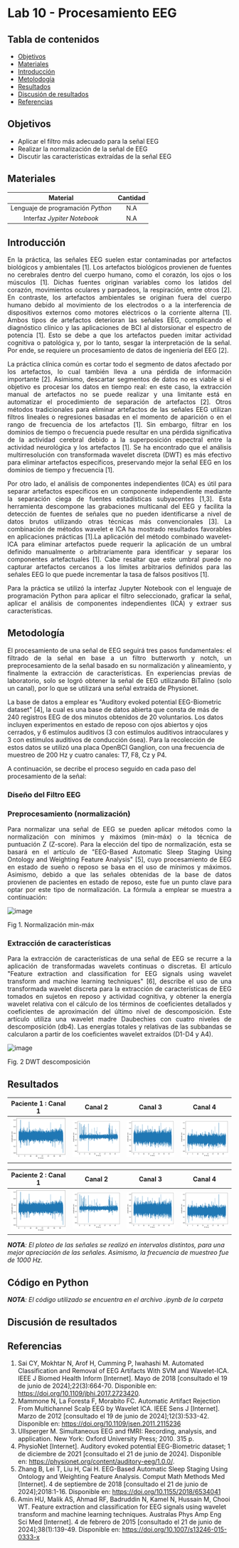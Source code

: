 # Lab 10 - Procesamiento EEG

## Tabla de contenidos
- [Objetivos](#objetivos)
- [Materiales](#materiales)
- [Introducción](#introducción)
- [Metolodogía](#metodología)
- [Resultados](#resultados)
- [Discusión de resultados](#Discusión-de-resultados)
- [Referencias](#referencias)


##  Objetivos
- Aplicar el filtro más adecuado para la señal EEG
- Realizar la normalización de la señal de EEG
- Discutir las características extraídas de la señal EEG 

## Materiales
| Material | Cantidad |
|:--------------:|:--------------:|
| Lenguaje de programación *Python* | N.A | 
| Interfaz *Jypiter Notebook* | N.A | 

## Introducción

<p align="justify">
En la práctica, las señales EEG suelen estar contaminadas por artefactos biológicos y ambientales [1]. Los artefactos biológicos provienen de fuentes no cerebrales dentro del cuerpo humano, como el corazón, los ojos o los músculos [1]. Dichas fuentes originan variables como los latidos del corazón, movimientos oculares y parpadeos, la respiración, entre otros [2]. En contraste, los artefactos ambientales se originan fuera del cuerpo humano debido al movimiento de los electrodos o a la interferencia de dispositivos externos como motores eléctricos o la corriente alterna [1]. Ambos tipos de artefactos deterioran las señales EEG, complicando el diagnóstico clínico y las aplicaciones de BCI al distorsionar el espectro de potencia [1]. Esto se debe a que los artefactos pueden imitar actividad cognitiva o patológica y, por lo tanto, sesgar la interpretación de la señal. Por ende, se requiere un procesamiento de datos de ingeniería del EEG [2]. </p>

<p align="justify">
La práctica clínica común es cortar todo el segmento de datos afectado por los artefactos, lo cual también lleva a una pérdida de información importante [2]. Asimismo, descartar segmentos de datos no es viable si el objetivo es procesar los datos en tiempo real: en este caso, la extracción manual de artefactos no se puede realizar y una limitante está en automatizar el procedimiento de separación de artefactos [2]. Otros métodos tradicionales para eliminar artefactos de las señales EEG utilizan filtros lineales o regresiones basadas en el momento de aparición o en el rango de frecuencia de los artefactos [1]. Sin embargo, filtrar en los dominios de tiempo o frecuencia puede resultar en una pérdida significativa de la actividad cerebral debido a la superposición espectral entre la actividad neurológica y los artefactos [1]. Se ha encontrado que el análisis multirresolución con transformada wavelet discreta (DWT) es más efectivo para eliminar artefactos específicos, preservando mejor la señal EEG en los dominios de tiempo y frecuencia [1]. 
</p>

<p align="justify">
Por otro lado, el análisis de componentes independientes (ICA) es útil para separar artefactos específicos en un componente independiente mediante la separación ciega de fuentes estadísticas subyacentes [1,3]. Esta herramienta descompone las grabaciones multicanal del EEG y facilita la detección de fuentes de señales que no pueden identificarse a nivel de datos brutos utilizando otras técnicas más convencionales [3]. La combinación de métodos wavelet e ICA ha mostrado resultados favorables en aplicaciones prácticas [1].La aplicación del método combinado wavelet-ICA para eliminar artefactos puede requerir la aplicación de un umbral definido manualmente o arbitrariamente para identificar y separar los componentes artefactuales [1]. Cabe resaltar que este umbral puede no capturar artefactos cercanos a los límites arbitrarios definidos para las señales EEG lo que puede incrementar la tasa de falsos positivos [1]. 
</p>

<p align="justify">
Para la práctica se utilizó la interfaz Jupyter Notebook con el lenguaje de programación Python para aplicar el filtro seleccionado, graficar la señal, aplicar el análisis de componentes independientes (ICA) y extraer sus características.
</p>

## Metodología
<p align="justify">
El procesamiento de una señal de EEG seguirá tres pasos fundamentales: el filtrado de la señal en base a un filtro butterworth y notch, un preprocesamiento de la señal basado en su normalización y alineamiento, y finalmente la extracción de características. 
En experiencias previas de laboratorio, solo se logró obtener la señal de EEG utilizando BiTalino (solo un canal), por lo que se utilizará una señal extraída de Physionet.
</p>

La base de datos a emplear es "Auditory evoked potential EEG-Biometric dataset" [4], la cual es una base de datos abierta que consta de más de 240 registros EEG de dos minutos obtenidos de 20 voluntarios. Los datos incluyen experimentos en estado de reposo con ojos abiertos y ojos cerrados, y 6 estímulos auditivos (3 con estímulos auditivos intraoculares y 3 con estímulos auditivos de conducción ósea). Para la recolección de estos datos se utilizó una placa OpenBCI Ganglion, con una frecuencia de muestreo de 200 Hz y cuatro canales: T7, F8, Cz y P4.

A continuación, se decribe el proceso seguido en cada paso del procesamiento de la señal: 

### Diseño del Filtro EEG

<p align="justify">

</p>

### Preprocesamiento (normalización)
<p align="justify">
Para normalizar una señal de EEG se pueden aplicar métodos como la normalización con mínimos y máximos (min-máx) o la técnica de puntuación Z (Z-score). Para la elección del tipo de normalización, esta se basará en el artículo de "EEG-Based Automatic Sleep Staging Using Ontology and Weighting Feature Analysis" [5], cuyo procesamiento de EEG en estado de sueño o reposo se basa en el uso de mínimos y máximos. Asimismo, debido a que las señales obtenidas de la base de datos provienen de pacientes en estado de reposo, este fue un punto clave para optar por este tipo de normalización. La fórmula a emplear se muestra a continuación: 
</p>

![image](https://github.com/Firestorm12344/ISB-Grupo4/assets/164531550/aec99a61-72d4-49f9-ba24-8ff634c79878)

Fig 1. Normalización min-máx

### Extracción de características
<p align="justify">
Para la extracción de características de una señal de EEG se recurre a la aplicación de transformadas wavelets continuas o discretas. El artículo "Feature extraction and classification for EEG signals using wavelet transform and machine learning techniques" [6], describe el uso de una transformada wavelet discreta para la extracción de características de EEG tomados en sujetos en reposo y actividad cognitiva, y obtener la energía wavelet relativa con el cálculo de los términos de coeficientes detallados y coeficientes de aproximación del último nivel de descomposición. Este artículo utiliza una wavelet madre Daubechies con cuatro niveles de descomposición (db4). Las energías totales y relativas de las subbandas se calcularon a partir de los coeficientes wavelet extraídos (D1-D4 y A4).

![image](https://github.com/Firestorm12344/ISB-Grupo4/assets/164531550/f42bbbd4-bb81-492b-8588-1600a32b2551)

Fig. 2 DWT descomposición
</p>

## Resultados

| Paciente 1 : Canal 1 | Canal 2 | Canal 3 | Canal 4 |
| --- | --- | --- | --- | 
|    ![alt text](image-6.png) | ![alt text](image-2.png) | ![alt text](image-4.png) | ![alt text](image-5.png) |

| Paciente 2 : Canal 1 | Canal 2 | Canal 3 | Canal 4 |
| --- | --- | --- | --- | 
|    ![alt text](image-6.png) | ![alt text](image-2.png) | ![alt text](image-4.png) | ![alt text](image-5.png) |


***NOTA**: El ploteo de las señales se realizó en intervalos distintos, para una mejor apreciación de las señales. Asimismo, la frecuencia de muestreo fue de 1000 Hz.*


## Código en Python

***NOTA**: El código utilizado se encuentra en el archivo .ipynb de la carpeta*


## Discusión de resultados



## Referencias
1. Sai CY, Mokhtar N, Arof H, Cumming P, Iwahashi M. Automated Classification and Removal of EEG Artifacts With SVM and Wavelet-ICA. IEEE J Biomed Health Inform [Internet]. Mayo de 2018 [consultado el 19 de junio de 2024];22(3):664-70. Disponible en: https://doi.org/10.1109/jbhi.2017.2723420.
2. Mammone N, La Foresta F, Morabito FC. Automatic Artifact Rejection From Multichannel Scalp EEG by Wavelet ICA. IEEE Sens J [Internet]. Marzo de 2012 [consultado el 19 de junio de 2024];12(3):533-42. Disponible en: https://doi.org/10.1109/jsen.2011.2115236
3. Ullsperger M. Simultaneous EEG and fMRI: Recording, analysis, and application. New York: Oxford University Press; 2010. 315 p.
4. PhysioNet [Internet]. Auditory evoked potential EEG-Biometric dataset; 1 de diciembre de 2021 [consultado el 21 de junio de 2024]. Disponible en: https://physionet.org/content/auditory-eeg/1.0.0/.
5. Zhang B, Lei T, Liu H, Cai H. EEG-Based Automatic Sleep Staging Using Ontology and Weighting Feature Analysis. Comput Math Methods Med [Internet]. 4 de septiembre de 2018 [consultado el 21 de junio de 2024];2018:1-16. Disponible en: https://doi.org/10.1155/2018/6534041
6. Amin HU, Malik AS, Ahmad RF, Badruddin N, Kamel N, Hussain M, Chooi WT. Feature extraction and classification for EEG signals using wavelet transform and machine learning techniques. Australas Phys Amp Eng Sci Med [Internet]. 4 de febrero de 2015 [consultado el 21 de junio de 2024];38(1):139-49. Disponible en: https://doi.org/10.1007/s13246-015-0333-x
